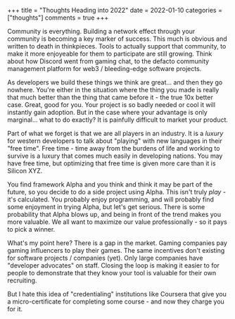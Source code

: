 +++
title = "Thoughts Heading into 2022"
date = 2022-01-10
categories = ["thoughts"]
comments = true
+++

Community is everything. Building a network effect through your community is becoming a key marker of success. This much is obvious and written to death in thinkpieces. Tools to actually support that community, to make it more enjoyeable for them to participate are still growing. Think about how Discord went from gaming chat, to the defacto community management platform for web3 / bleeding-edge software projects. 

As developers we build these things we think are great... and then they go nowhere. You're either in the situation where the thing you made is really that much better than the thing that came before it - the true 10x better case. Great, good for you. Your project is so badly needed or cool it will instantly gain adoption. But in the case where your advantage is only marginal... what to do exactly? It is painfully difficult to market your product. 

Part of what we forget is that we are all players in an industry. It is a _luxury_ for western developers to talk about "playing" with new languages in their "free time". Free time - time away from the burdens of life and working to survive is a luxury that comes much easily in developing nations. You may have free time, but optimizing that free time is given more care than it is Silicon XYZ. 

You find framework Alpha and you think and think it may be part of the future, so you decide to do a side project using Alpha. This isn't truly _play_ - it's calculated. You probably enjoy programming, and will probably find some enjoyment in trying Alpha, but let's get serious. There is some probability that Alpha blows up, and being in front of the trend makes you more valuable. We all want to maximize our value professionally - so it pays to pick a winner. 

What's my point here? There is a gap in the market. Gaming companies pay gaming influencers to play their games. The same incentives don't existing for software projects / companies (yet). Only large companies have "developer advocates" on staff. Closing the loop is making it easier to for people to demonstrate that they know your tool is valuable for their own recruiting.

But I hate this idea of "credentialing" institutions like Coursera that give you a micro-certificate for completing some course - and now they charge you for it. 